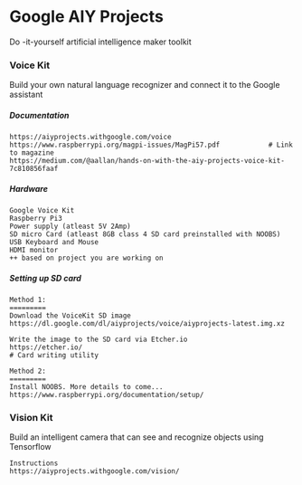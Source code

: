 # Google AIY Projects

Do -it-yourself artificial intelligence maker toolkit

### Voice Kit

Build your own natural language recognizer and connect it to the Google assistant

##### Documentation

```
https://aiyprojects.withgoogle.com/voice
https://www.raspberrypi.org/magpi-issues/MagPi57.pdf            # Link to magazine
https://medium.com/@aallan/hands-on-with-the-aiy-projects-voice-kit-7c810856faaf
```

##### Hardware

```
Google Voice Kit
Raspberry Pi3
Power supply (atleast 5V 2Amp)
SD micro Card (atleast 8GB class 4 SD card preinstalled with NOOBS)
USB Keyboard and Mouse
HDMI monitor
++ based on project you are working on
```

##### Setting up SD card

```
Method 1:
=========
Download the VoiceKit SD image
https://dl.google.com/dl/aiyprojects/voice/aiyprojects-latest.img.xz

Write the image to the SD card via Etcher.io
https://etcher.io/                                                           # Card writing utility

Method 2:
=========
Install NOOBS. More details to come...
https://www.raspberrypi.org/documentation/setup/
```

### Vision Kit

Build an intelligent camera that can see and recognize objects using Tensorflow

```
Instructions
https://aiyprojects.withgoogle.com/vision/
```



